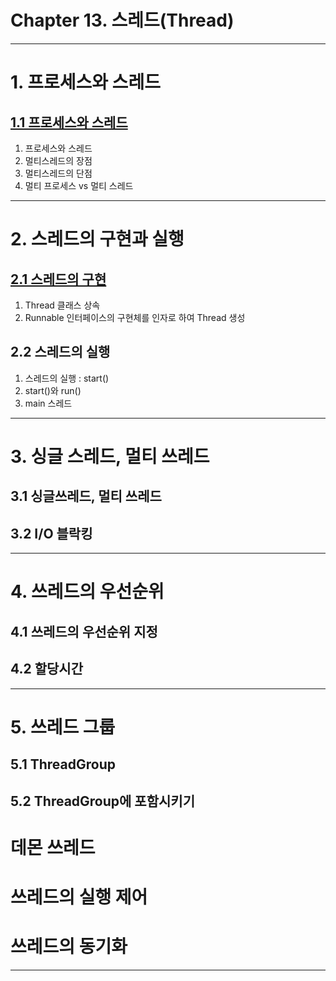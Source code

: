 # Chapter 13. 스레드(Thread)

---

# 1. 프로세스와 스레드

## <a href="1. 프로세스와 스레드/1.1 프로세스와 스레드.md" target="_blank">1.1 프로세스와 스레드</a>
1. 프로세스와 스레드
2. 멀티스레드의 장점
3. 멀티스레드의 단점
4. 멀티 프로세스 vs 멀티 스레드

---

# 2. 스레드의 구현과 실행

## <a href="2. 스레드의 구현과 실행/2.1 스레드의 구현.md" target="_blank">2.1 스레드의 구현</a>
1) Thread 클래스 상속
2) Runnable 인터페이스의 구현체를 인자로 하여 Thread 생성

## 2.2 스레드의 실행
1. 스레드의 실행 : start()
2. start()와 run()
3. main 스레드

---

# 3. 싱글 스레드, 멀티 쓰레드

## 3.1 싱글쓰레드, 멀티 쓰레드
## 3.2 I/O 블락킹

---

# 4. 쓰레드의 우선순위

## 4.1 쓰레드의 우선순위 지정
## 4.2 할당시간

---

# 5. 쓰레드 그룹

## 5.1 ThreadGroup
## 5.2 ThreadGroup에 포함시키기


# 데몬 쓰레드
# 쓰레드의 실행 제어
# 쓰레드의 동기화


---